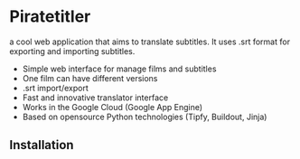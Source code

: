 

Piratetitler
============

a cool web application that aims to translate subtitles. It uses .srt format for exporting and importing subtitles.

  - Simple web interface for manage films and subtitles
  - One film can have different versions
  - .srt import/export
  - Fast and innovative translator interface
  - Works in the Google Cloud (Google App Engine)
  - Based on opensource Python technologies (Tipfy, Buildout, Jinja)

Installation
------------
